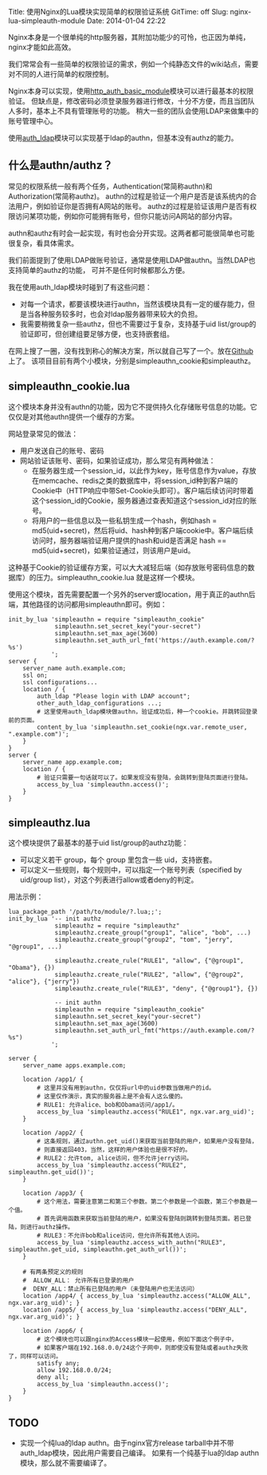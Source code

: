 Title: 使用Nginx的Lua模块实现简单的权限验证系统
GitTime: off
Slug: nginx-lua-simpleauth-module
Date: 2014-01-04 22:22

Nginx本身是一个很单纯的http服务器，其附加功能少的可怜，也正因为单纯，nginx才能如此高效。

我们常常会有一些简单的权限验证的需求，例如一个纯静态文件的wiki站点，需要对不同的人进行简单的权限控制。

Nginx本身可以实现，使用[http_auth_basic_module](http://wiki.nginx.org/HttpAuthBasicModule)模块可以进行最基本的权限验证。
但缺点是，修改密码必须登录服务器进行修改，十分不方便，而且当团队人多时，基本上不具有管理账号的功能。
稍大一些的团队会使用LDAP来做集中的账号管理中心。

使用[auth_ldap](https://github.com/kvspb/nginx-auth-ldap)模块可以实现基于ldap的authn，但基本没有authz的能力。

## 什么是authn/authz？

常见的权限系统一般有两个任务，Authentication(常简称authn)和Authorization(常简称authz)。
authn的过程是验证一个用户是否是该系统内的合法用户，例如验证你是否拥有A网站的账号。
authz的过程是验证该用户是否有权限访问某项功能，例如你可能拥有账号，但你只能访问A网站的部分内容。

authn和authz有时会一起实现，有时也会分开实现。这两者都可能很简单也可能很复杂，看具体需求。

我们前面提到了使用LDAP做账号验证，通常是使用LDAP做authn。当然LDAP也支持简单的authz的功能，
可并不是任何时候都那么方便。

我在使用auth_ldap模块时碰到了有这些问题：

* 对每一个请求，都要该模块进行authn，当然该模块具有一定的缓存能力，但是当各种服务较多时，也会对ldap服务器带来较大的负担。
* 我需要稍微复杂一些authz，但也不需要过于复杂，支持基于uid list/group的验证即可，但创建组要足够方便，也支持嵌套组。

在网上搜了一圈，没有找到称心的解决方案，所以就自己写了一个。放在[Github](https://github.com/StephenPCG/nginx-lua-simpleauth-module)上了。
该项目目前有两个小模块，分别是simpleauthn_cookie和simpleauthz。

## simpleauthn_cookie.lua

这个模块本身并没有authn的功能，因为它不提供持久化存储账号信息的功能。它仅仅是对其他authn提供一个缓存的方案。

网站登录常见的做法：

* 用户发送自己的账号、密码
* 网站验证该账号、密码，如果验证成功，那么常见有两种做法：
    - 在服务器生成一个session_id，以此作为key，账号信息作为value，存放在memcache、redis之类的数据库中，将session_id种到客户端的Cookie中（HTTP响应中带Set-Cookie头即可）。客户端后续访问时带着这个session_id的Cookie，服务器通过查表知道这个session_id对应的账号。
    - 将用户的一些信息以及一些私钥生成一个hash，例如hash = md5(uid+secret)，然后将uid、hash种到客户端cookie中。客户端后续访问时，服务器端验证用户提供的hash和uid是否满足 hash == md5(uid+secret)，如果验证通过，则该用户是uid。

这种基于Cookie的验证缓存方案，可以大大减轻后端（如存放账号密码信息的数据库）的压力。simpleauthn_cookie.lua 就是这样一个模块。

使用这个模块，首先需要配置一个另外的server或location，用于真正的authn后端，其他路径的访问都用simpleauthn即可。例如：

    init_by_lua 'simpleauthn = require "simpleauthn_cookie"
                 simpleauthn.set_secret_key("your-secret")
                 simpleauthn.set_max_age(3600) 
                 simpleauthn.set_auth_url_fmt('https://auth.example.com/?%s')
                ';
    server {
        server_name auth.example.com;
        ssl on;
        ssl configurations...
        location / {
            auth_ldap "Please login with LDAP account";
            other_auth_ldap_configurations ...;
            # 这里使用auth_ldap模块做authn，验证成功后，种一个cookie。并跳转回登录前的页面。
            content_by_lua 'simpleauthn.set_cookie(ngx.var.remote_user, ".example.com")';
        }
    }
    server {
        server_name app.example.com;
        location / {
            # 验证只需要一句话就可以了。如果发现没有登陆，会跳转到登陆页面进行登陆。
            access_by_lua 'simpleauthn.access()';
        }
    }

## simpleauthz.lua

这个模块提供了最基本的基于uid list/group的authz功能：

* 可以定义若干 group，每个 group 里包含一些 uid，支持嵌套。
* 可以定义一些规则，每个规则中，可以指定一个账号列表（specified by uid/group list），对这个列表进行allow或者deny的判定。

用法示例：

    lua_package_path '/path/to/module/?.lua;;';
    init_by_lua '-- init authz
                 simpleauthz = require "simpleauthz"
                 simpleauthz.create_group("group1", "alice", "bob", ...)
                 simpleauthz.create_group("group2", "tom", "jerry", "@group1", ...)

                 simpleauthz.create_rule("RULE1", "allow", {"@group1", "Obama"}, {})
                 simpleauthz.create_rule("RULE2", "allow", {"@group2", "alice"}, {"jerry"})
                 simpleauthz.create_rule("RULE3", "deny", {"@group1"}, {})

                 -- init authn
                 simpleauthn = require "simpleauthn_cookie"
                 simpleauthn.set_secret_key("your-secret")
                 simpleauthn.set_max_age(3600)
                 simpleauthn.set_auth_url_fmt("https://auth.example.com/?%s")
                ';

    server {
        server_name apps.example.com;

        location /app1/ {
            # 这里并没有用到authn，仅仅将url中的uid参数当做用户的id。
            # 这里仅作演示，真实的服务器上是不会有人这么傻的。
            # RULE1: 允许alice、bob和Obama访问/app1/。
            access_by_lua 'simpleauthz.access("RULE1", ngx.var.arg_uid)';
        }

        location /app2/ {
            # 这条规则，通过authn.get_uid()来获取当前登陆的用户，如果用户没有登陆，
            # 则直接返回403，当然，这样的用户体验也是很不好的。
            # RULE2：允许tom, alice访问，但不允许jerry访问。
            access_by_lua 'simpleauthz.access("RULE2", simpleauthn.get_uid())';
        }

        location /app3/ {
            # 这个用法，需要注意第二和第三个参数。第二个参数是一个函数，第三个参数是一个值。
            # 首先调用函数来获取当前登陆的用户，如果没有登陆则跳转到登陆页面。若已登陆，则进行authz操作。
            # RULE3：不允许bob和alice访问，但允许所有其他人访问。
            access_by_lua 'simpleauthz.access_with_authn("RULE3", simpleauthn.get_uid, simpleauthn.get_auth_url())';
        }

        # 有两条预定义的规则
        #  ALLOW_ALL： 允许所有已登录的用户
        #  DENY_ALL：禁止所有已登陆的用户（未登陆用户也无法访问）
        location /app4/ { access_by_lua 'simpleauthz.access("ALLOW_ALL", ngx.var.arg_uid)'; }
        location /app5/ { access_by_lua 'simpleauthz.access("DENY_ALL", ngx.var.arg_uid)'; }

        location /app6/ {
            # 这个模块也可以跟nginx的Access模块一起使用，例如下面这个例子中，
            # 如果客户端在192.168.0.0/24这个子网中，则即使没有登陆或者authz失败了，同样可以访问。
            satisfy any;
            allow 192.168.0.0/24;
            deny all;
            access_by_lua 'simpleauthn.access()';
        }
    }

## TODO

* 实现一个纯lua的ldap authn。由于nginx官方release tarball中并不带auth_ldap模块，因此用户需要自己编译。
  如果有一个纯基于lua的ldap authn模块，那么就不需要编译了。

